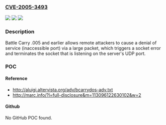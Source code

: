 ### [CVE-2005-3493](https://cve.mitre.org/cgi-bin/cvename.cgi?name=CVE-2005-3493)
![](https://img.shields.io/static/v1?label=Product&message=n%2Fa&color=blue)
![](https://img.shields.io/static/v1?label=Version&message=n%2Fa&color=blue)
![](https://img.shields.io/static/v1?label=Vulnerability&message=n%2Fa&color=brighgreen)

### Description

Battle Carry .005 and earlier allows remote attackers to cause a denial of service (inaccessible port) via a large packet, which triggers a socket error and terminates the socket that is listening on the server's UDP port.

### POC

#### Reference
- http://aluigi.altervista.org/adv/bcarrydos-adv.txt
- http://marc.info/?l=full-disclosure&m=113096122630102&w=2

#### Github
No GitHub POC found.

